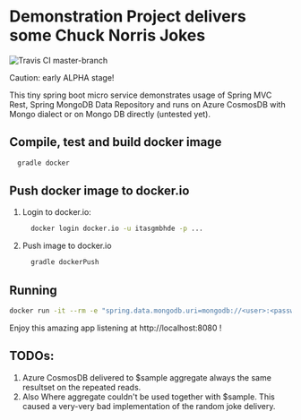 # Demonstration Project delivers some Chuck Norris Jokes

![Travis CI master-branch](https://travis-ci.org/itasgmbh/jokes.svg?branch=master)

Caution: early ALPHA stage!

This tiny spring boot micro service demonstrates usage of Spring MVC Rest, Spring MongoDB Data Repository and runs on Azure CosmosDB with Mongo dialect or on Mongo DB directly (untested yet).  

  
## Compile, test and build docker image
  ```bash 
    gradle docker
  ```

## Push docker image to docker.io
1. Login to docker.io:
   ```bash
     docker login docker.io -u itasgmbhde -p ...
   ```  
1. Push image to docker.io
   ```bash
     gradle dockerPush
   ```
 
## Running
  ```bash
 docker run -it --rm -e "spring.data.mongodb.uri=mongodb://<user>:<password>@<host>:<port>/<databaseName>?ssl=true" -p 8080:8080 itasgmbhde/jokes
  ```
Enjoy this amazing app listening at http://localhost:8080 !

## TODOs: 
1. Azure CosmosDB delivered to $sample aggregate always the same resultset on the repeated reads.
1. Also Where aggregate couldn't be used together with $sample. This caused a very-very bad implementation of the random joke delivery.
